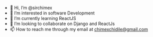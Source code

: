 - 👋 Hi, I’m @sirchimex
- 👀 I’m interested in software Development
- 🌱 I’m currently learning ReactJS
- 💞️ I’m looking to collaborate on Django and ReactJs
- 📫 How to reach me through my email at chimexchidile@gmail.com

<!---
sirchimex/sirchimex is a ✨ special ✨ repository because its `README.md` (this file) appears on your GitHub profile.
You can click the Preview link to take a look at your changes.
--->
